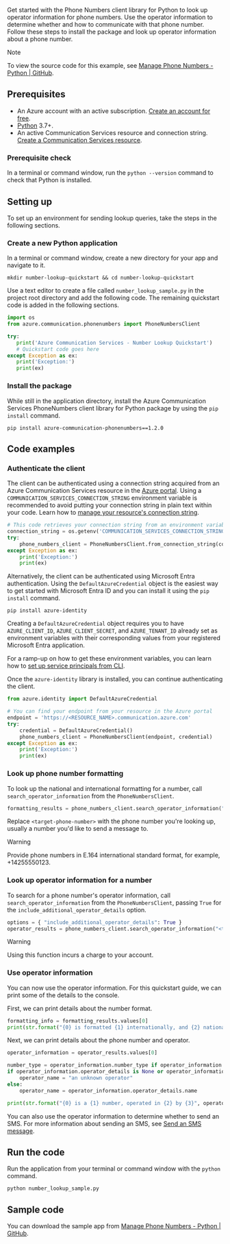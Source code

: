 Get started with the Phone Numbers client library for Python to look up operator information for phone numbers. Use the operator information to determine whether and how to communicate with that phone number. Follow these steps to install the package and look up operator information about a phone number.

> [!NOTE]
> To view the source code for this example, see [Manage Phone Numbers - Python | GitHub](https://github.com/Azure-Samples/communication-services-python-quickstarts/tree/main/lookup-phone-numbers-quickstart).

## Prerequisites

- An Azure account with an active subscription. [Create an account for free](https://azure.microsoft.com/pricing/purchase-options/azure-account?cid=msft_learn).
- [Python](https://www.python.org/downloads/) 3.7+.
- An active Communication Services resource and connection string. [Create a Communication Services resource](../../create-communication-resource.md).

### Prerequisite check

In a terminal or command window, run the `python --version` command to check that Python is installed.

## Setting up

To set up an environment for sending lookup queries, take the steps in the following sections.

### Create a new Python application

In a terminal or command window, create a new directory for your app and navigate to it.

```console
mkdir number-lookup-quickstart && cd number-lookup-quickstart
```

Use a text editor to create a file called `number_lookup_sample.py` in the project root directory and add the following code. The remaining quickstart code is added in the following sections.

```python
import os
from azure.communication.phonenumbers import PhoneNumbersClient

try:
   print('Azure Communication Services - Number Lookup Quickstart')
   # Quickstart code goes here
except Exception as ex:
   print('Exception:')
   print(ex)
```

### Install the package

While still in the application directory, install the Azure Communication Services PhoneNumbers client library for Python package by using the `pip install` command.

```console
pip install azure-communication-phonenumbers==1.2.0
```

## Code examples

### Authenticate the client

The client can be authenticated using a connection string acquired from an Azure Communication Services resource in the [Azure portal](https://portal.azure.com). Using a `COMMUNICATION_SERVICES_CONNECTION_STRING` environment variable is recommended to avoid putting your connection string in plain text within your code. Learn how to [manage your resource's connection string](../../create-communication-resource.md#store-your-connection-string).

```python
# This code retrieves your connection string from an environment variable
connection_string = os.getenv('COMMUNICATION_SERVICES_CONNECTION_STRING')
try:
    phone_numbers_client = PhoneNumbersClient.from_connection_string(connection_string)
except Exception as ex:
    print('Exception:')
    print(ex)
```

Alternatively, the client can be authenticated using Microsoft Entra authentication. Using the `DefaultAzureCredential` object is the easiest way to get started with Microsoft Entra ID and you can install it using the `pip install` command.

```console
pip install azure-identity
```

Creating a `DefaultAzureCredential` object requires you to have `AZURE_CLIENT_ID`, `AZURE_CLIENT_SECRET`, and `AZURE_TENANT_ID` already set as environment variables with their corresponding values from your registered Microsoft Entra application.

For a ramp-up on how to get these environment variables, you can learn how to [set up service principals from CLI](/cli/azure/authenticate-azure-cli-service-principal).

Once the `azure-identity` library is installed, you can continue authenticating the client.

```python
from azure.identity import DefaultAzureCredential

# You can find your endpoint from your resource in the Azure portal
endpoint = 'https://<RESOURCE_NAME>.communication.azure.com'
try:
    credential = DefaultAzureCredential()
    phone_numbers_client = PhoneNumbersClient(endpoint, credential)
except Exception as ex:
    print('Exception:')
    print(ex)
```

### Look up phone number formatting

To look up the national and international formatting for a number, call `search_operator_information` from the `PhoneNumbersClient`.

```python
formatting_results = phone_numbers_client.search_operator_information("<target-phone-number>")
```

Replace `<target-phone-number>` with the phone number you're looking up, usually a number you'd like to send a message to.

> [!WARNING]
> Provide phone numbers in E.164 international standard format, for example, +14255550123.

### Look up operator information for a number

To search for a phone number's operator information, call `search_operator_information` from the `PhoneNumbersClient`, passing `True` for the `include_additional_operator_details` option.

```python
options = { "include_additional_operator_details": True }
operator_results = phone_numbers_client.search_operator_information("<target-phone-number>", options=options)
```

> [!WARNING]
> Using this function incurs a charge to your account.

### Use operator information

You can now use the operator information. For this quickstart guide, we can print some of the details to the console.

First, we can print details about the number format.

```python
formatting_info = formatting_results.values[0]
print(str.format("{0} is formatted {1} internationally, and {2} nationally", formatting_info.phone_number, formatting_info.international_format, formatting_info.national_format))
```

Next, we can print details about the phone number and operator.

```python
operator_information = operator_results.values[0]

number_type = operator_information.number_type if operator_information.number_type else "unknown"
if operator_information.operator_details is None or operator_information.operator_details.name is None:
    operator_name = "an unknown operator"
else:
    operator_name = operator_information.operator_details.name

print(str.format("{0} is a {1} number, operated in {2} by {3}", operator_information.phone_number, number_type, operator_information.iso_country_code, operator_name))
```

You can also use the operator information to determine whether to send an SMS. For more information about sending an SMS, see [Send an SMS message](../../sms/send.md).

## Run the code

Run the application from your terminal or command window with the `python` command.

```console
python number_lookup_sample.py
```

## Sample code

You can download the sample app from [Manage Phone Numbers - Python | GitHub](https://github.com/Azure-Samples/communication-services-python-quickstarts/tree/main/lookup-phone-numbers-quickstart).
